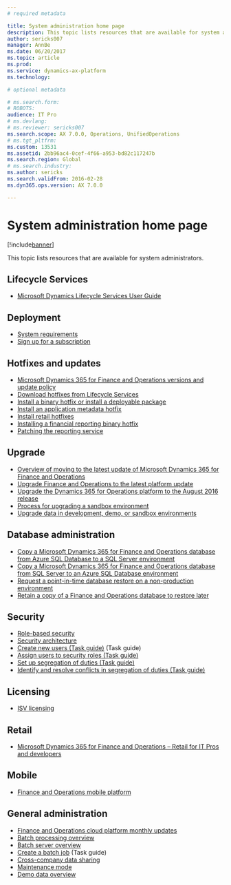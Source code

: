 ```yaml
---
# required metadata

title: System administration home page
description: This topic lists resources that are available for system administrators.
author: sericks007
manager: AnnBe
ms.date: 06/20/2017
ms.topic: article
ms.prod: 
ms.service: dynamics-ax-platform
ms.technology: 

# optional metadata

# ms.search.form: 
# ROBOTS: 
audience: IT Pro
# ms.devlang: 
# ms.reviewer: sericks007
ms.search.scope: AX 7.0.0, Operations, UnifiedOperations
# ms.tgt_pltfrm: 
ms.custom: 13531
ms.assetid: 2bb96ac4-0cef-4f66-a953-bd82c117247b
ms.search.region: Global
# ms.search.industry: 
ms.author: sericks
ms.search.validFrom: 2016-02-28
ms.dyn365.ops.version: AX 7.0.0

---
```


# System administration home page

[!include[banner](../includes/banner.md)]


This topic lists resources that are available for system administrators.

Lifecycle Services
------------------

-   [Microsoft Dynamics Lifecycle Services User Guide](../lifecycle-services/lcs-user-guide.md)

## Deployment
-   [System requirements](../get-started/system-requirements.md)
-   [Sign up for a subscription](../dev-tools/sign-up-preview-subscription.md)

## Hotfixes and updates
-   [Microsoft Dynamics 365 for Finance and Operations versions and update policy](../migration-upgrade/versions-update-policy.md)
-   [Download hotfixes from Lifecycle Services](../migration-upgrade/download-hotfix-lcs.md)
-   [Install a binary hotfix or install a deployable package](..\deployment\apply-deployable-package-system.md)
-   [Install an application metadata hotfix](..\migration-upgrade\install-metadata-hotfix-package.md)
-   [Install retail hotfixes](/dynamics365/unified-operations/retail/dev-itpro/install-retail-hotfix?toc=/dynamics365/unified-operations/dev-itpro/toc.json)
-   [Installing a financial reporting binary hotfix](..\migration-upgrade\install-financial-reporting-binary-hotfix.md)
-   [Patching the reporting service](..\migration-upgrade\patch-reporting-service-environment.md)

## Upgrade
-   [Overview of moving to the latest update of Microsoft Dynamics 365 for Finance and Operations](../migration-upgrade/upgrade-latest-update.md) 
-   [Upgrade Finance and Operations to the latest platform update](../migration-upgrade/upgrade-latest-platform-update.md)
-   [Upgrade the Dynamics 365 for Operations platform to the August 2016 release](../migration-upgrade/update-platform-each-release.md)
-   [Process for upgrading a sandbox environment](../migration-upgrade/upgrade-sandbox-environment.md)
-   [Upgrade data in development, demo, or sandbox environments](../migration-upgrade/upgrade-data-to-latest-update.md)


## Database administration
-   [Copy a Microsoft Dynamics 365 for Finance and Operations database from Azure SQL Database to a SQL Server environment](../database/copy-database-from-azure-sql-to-sql-server.md)
-   [Copy a Microsoft Dynamics 365 for Finance and Operations database from SQL Server to an Azure SQL Database environment](../database/copy-database-from-sql-server-to-azure-sql.md)
-   [Request a point-in-time database restore on a non-production environment](../database/request-point-in-time-restore.md)
-   [Retain a copy of a Finance and Operations database to restore later](../database/copy-operations-database.md)

## Security
-   [Role-based security](role-based-security.md)
-   [Security architecture](security-architecture.md)
-   [Create new users (Task guide)](http://ax.help.dynamics.com/en/wiki/create-new-users/) (Task guide)
-   [Assign users to security roles (Task guide)](http://ax.help.dynamics.com/en/wiki/assign-users-to-security-roles/)
-   [Set up segregation of duties (Task guide)](http://ax.help.dynamics.com/en/wiki/set-up-segregation-of-duties/)
-   [Identify and resolve conflicts in segregation of duties (Task guide)](http://ax.help.dynamics.com/en/wiki/identify-and-resolve-conflicts-in-segregation-of-duties/)

## Licensing
-   [ISV licensing](../dev-tools/isv-licensing.md)

## Retail
-   [Microsoft Dynamics 365 for Finance and Operations – Retail for IT Pros and developers](/dynamics365/unified-operations/retail/dev-itpro/dev-retail-home-page)

## Mobile
-   [Finance and Operations mobile platform](../mobile-apps/mobile-platform.md)

## General administration
-   [Finance and Operations cloud platform monthly updates](faq-platform-monthly-updates.md)
-   [Batch processing overview](batch-processing-overview.md)
-   [Batch server overview](batch-server-overview.md)
-   [Create a batch job](http://ax.help.dynamics.com/en/wiki/create-a-batch-job/) (Task guide)
-   [Cross-company data sharing](../sysadmin/cross-company-data-sharing.md)
-   [Maintenance mode](maintenance-mode.md)
-   [Demo data overview](../get-started/demo-data.md)






